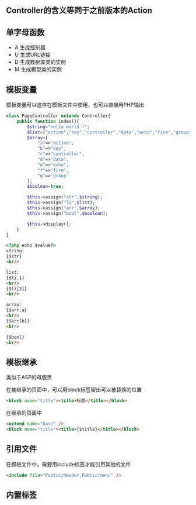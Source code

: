 ## Controller的含义等同于之前版本的Action

## 单字母函数
- A 生成控制器
- U 生成URL链接
- D 生成数据库类的实例
- M 生成模型类的实例

## 模板变量
模板变量可以这样在模板文件中使用，也可以直接用PHP输出
```php
class PageController extends Controller{
    public function index(){
        $string="hello world !";
        $list=["action","boy","controller","data","echo","fire","group"];
        $array=[
            "a"=>"action",
            "b"=>"boy",
            "c"=>"controller",
            "d"=>"data",
            "e"=>"echo",
            "f"=>"fire",
            "g"=>"group"
        ];
        $boolean=true;

        $this->assign("str",$string);
        $this->assign("li",$list);
        $this->assign("arr",$array);
        $this->assign("bool",$boolean);

        $this->display();
    }
}
```

```html
<?php echo $value?>
string:
{$str}
<br/>

list:
{$li.1}
<br/>
{$li[2]}
<br/>

array:
{$arr.a}
<br/>
{$arr[b]}
<br/>

{$bool}
<br/>
```

## 模板继承
类似于ASP的母版页

在被继承的页面中，可以用block标签留出可以被替换的位置
```html
<block name="title"><title>标题</title></block>
```
在继承的页面中
```html
<extend name="base" />
<block name="title"><title>{$title}</title></block>
```

## 引用文件
在模板文件中，需要用include标签才能引用其他的文件
```html
<include file="Public/header,Public/menu" />
```

## 内置标签



